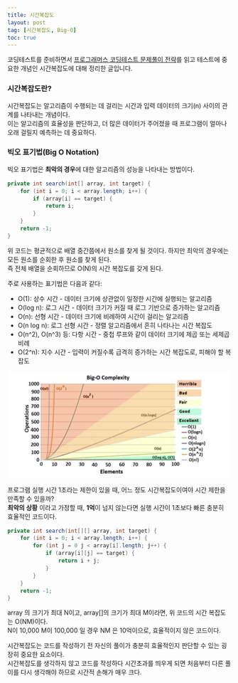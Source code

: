 ```yaml
---
title: 시간복잡도
layout: post
tag: [시간복잡도, Big-O]
toc: true
---
```


코딩테스트를 준비하면서 [프로그래머스 코딩테스트 문제풀이 전략](https://product.kyobobook.co.kr/detail/S000200928002)를 읽고 테스트에 중요한 개념인 시간복잡도에 대해 정리한 글입니다.

### 시간복잡도란?

시간복잡도는 알고리즘이 수행되는 데 걸리는 시간과 입력 데이터의 크기(n) 사이의 관계를 나타내는 개념이다.    
이는 알고리즘의 효율성을 판단하고, 더 많은 데이터가 주어졌을 때 프로그램이 얼마나 오래 걸릴지 예측하는 데 중요하다.

### 빅오 표기법(Big O Notation)
빅오 표기법은 **최악의 경우**에 대한 알고리즘의 성능을 나타내는 방법이다.   

```java
private int search(int[] array, int target) {
    for (int i = 0; i < array.length; i++) {
        if (array[i] == target) {
            return i;
        }
    }
    return -1;
}
```
위 코드는 평균적으로 배열 중간쯤에서 원소를 찾게 될 것이다. 
하지만 최악의 경우에는 모든 원소를 순회한 후 원소를 찾게 된다.  
즉 전체 배열을 순회하므로 O(N)의 시간 복잡도를 갖게 된다.       

주로 사용하는 표기법은 다음과 같다:

- O(1): 상수 시간 - 데이터 크기에 상관없이 일정한 시간에 실행되는 알고리즘  
- O(log n): 로그 시간 - 데이터 크기가 커질 때 로그 기반으로 증가하는 알고리즘
- O(n): 선형 시간 - 데이터 크기에 비례하여 시간이 걸리는 알고리즘   
- O(n log n): 로그 선형 시간 - 정렬 알고리즘에서 흔히 나타나는 시간 복잡도  
- O(n^2), O(n^3) 등: 다항 시간 - 중첩 루프와 같이 데이터 크기에 제곱 또는 세제곱 비례   
- O(2^n): 지수 시간 - 입력이 커질수록 급격히 증가하는 시간 복잡도로, 피해야 할 복잡도

![image](assets/img/posts/big-o.png)

프로그램 실행 시간 1초라는 제한이 있을 때, 어느 정도 시간복잡도이여야 시간 제한을 만족할 수 있을까?     
**최악의 상황** 이라고 가정할 때, **1억**이 넘지 않는다면 실행 시간이 1초보다 빠른 충분히 효율적인 코드이다.


```java
private int search(int[][] array, int target) {
    for (int i = 0; i < array.length; i++) {
        for (int j = 0 j < array[i].length; j++) {
            if (array[i][j] == target) {
                return i + j;
            }   
        }
    }
    return -1;
}
```
array 의 크기가 최대 N이고, array[]의 크기가 최대 M이라면, 위 코드의 시간 복잡도는 O(NM)이다.   
N이 10,000 M이 100,000 일 경우 NM 은 10억이으로, 효율적이지 않은 코드이다.  

시간복잡도는 코드를 작성하기 전 자신의 풀이가 충분히 효율적인지 판단할 수 있는 굉장히 중요한 요소이다.  
시간복잡도를 생각하지 않고 코드를 작성하다 시간초과를 띄우게 되면 처음부터 다른 풀이를 다시 생각해야 하므로 시간적 손해가 매우 크다.